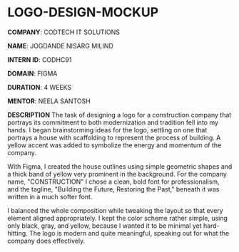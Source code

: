 # LOGO-DESIGN-MOCKUP

**COMPANY**: CODTECH IT SOLUTIONS

**NAME**:  JOGDANDE NISARG MILIND

**INTERN ID**: CODHC91

**DOMAIN**: FIGMA

**DURATION**: 4 WEEKS

**MENTOR**: NEELA SANTOSH

**DESCRIPTION**
The task of designing a logo for a construction company that portrays its commitment to both modernization and tradition fell into my hands. I began brainstorming ideas for the logo, settling on one that portrays a house with scaffolding to represent the process of building. A yellow accent was added to symbolize the energy and momentum of the company.

With Figma, I created the house outlines using simple geometric shapes and a thick band of yellow very prominent in the background. For the company name, "CONSTRUCTION" I chose a clean, bold font for professionalism, and the tagline, "Building the Future, Restoring the Past," beneath it was written in a much softer font.

I balanced the whole composition while tweaking the layout so that every element aligned appropriately. I kept the color scheme rather simple, using only black, gray, and yellow, because I wanted it to be minimal yet hard-hitting. The logo is modern and quite meaningful, speaking out for what the company does effectively. 
